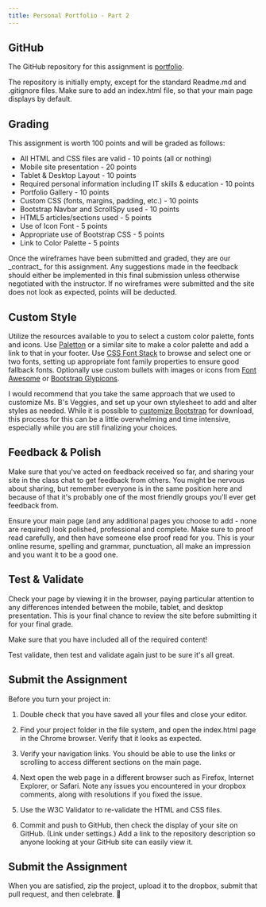 ```yaml
---
title: Personal Portfolio - Part 2
---
```

## GitHub
The GitHub repository for this assignment is [portfolio](https://github.com/htc-ccis1301/portfolio).

The repository is initially empty, except for the standard Readme.md and .gitignore files.  Make sure to add an index.html file, so that your main page displays by default.

## Grading
This assignment is worth 100 points and will be graded as follows:

- All HTML and CSS files are valid - 10 points (all or nothing)
- Mobile site presentation - 20 points
- Tablet & Desktop Layout - 10 points
- Required personal information including IT skills & education - 10 points
- Portfolio Gallery - 10 points
- Custom CSS (fonts, margins, padding, etc.) - 10 points
- Bootstrap Navbar and ScrollSpy used - 10 points
- HTML5 articles/sections used - 5 points
- Use of Icon Font - 5 points
- Appropriate use of Bootstrap CSS - 5 points
- Link to Color Palette - 5 points

<div class="alert-danger">  
Once the wireframes have been submitted and graded, they are our _contract_ for this assignment. Any suggestions made in the feedback should either be implemented in this final submission unless otherwise negotiated with the instructor. If no wireframes were submitted and the site does not look as expected, points will be deducted.
</div>

## Custom Style
Utilize the resources available to you to select a custom color palette, fonts and icons.  Use [Paletton](http://paletton.com/) or a similar site to make a color palette and add a link to that in your footer.  Use [CSS Font Stack](http://www.cssfontstack.com/) to browse and select one or two fonts, setting up appropriate font family properties to ensure good fallback fonts. Optionally use custom bullets with images or icons from [Font Awesome](https://fortawesome.github.io/Font-Awesome/) or [Bootstrap Glypicons](http://getbootstrap.com/components/#glyphicons).

I would recommend that you take the same approach that we used to customize Ms. B's Veggies, and set up your own stylesheet to add and alter styles as needed.  While it is possible to [customize Bootstrap](http://getbootstrap.com/customize/) for download, this process for this can be a little overwhelming and time intensive, especially while you are still finalizing your choices.

## Feedback & Polish
Make sure that you've acted on feedback received so far, and sharing your site in the class chat to get feedback from others. You might be nervous about sharing, but remember everyone is in the same position here and because of that it's probably one of the most friendly groups you'll ever get feedback from.

Ensure your main page (and any additional pages you choose to add - none are required) look polished, professional and complete. Make sure to proof read carefully, and then have someone else proof read for you. This is your online resume, spelling and grammar, punctuation, all make an impression and you want it to be a good one.

## Test & Validate
Check your page by viewing it in the browser, paying particular attention to any differences intended between the mobile, tablet, and desktop presentation.  This is your final chance to review the site before submitting it for your final grade.  

Make sure that you have included all of the required content!

Test validate, then test and validate again just to be sure it's all great.  

## Submit the Assignment
Before you turn your project in:

1. Double check that you have saved all your files and close your editor.

2. Find your project folder in the file system, and open the index.html page in the Chrome browser. Verify that it looks as expected.

3. Verify your navigation links.  You should be able to use the links or scrolling to access different sections on the main page.

4. Next open the web page in a different browser such as Firefox, Internet Explorer, or Safari. Note any issues you encountered in your dropbox comments, along with resolutions if you fixed the issue.

5. Use the W3C Validator to re-validate the HTML and CSS files.

6. Commit and push to GitHub, then check the display of your site on GitHub. (Link under settings.)  Add a link to the repository description so anyone looking at your GitHub site can easily view it.

## Submit the Assignment
When you are satisfied, zip the project, upload it to the dropbox, submit that pull request, and then celebrate.  :dancer:
